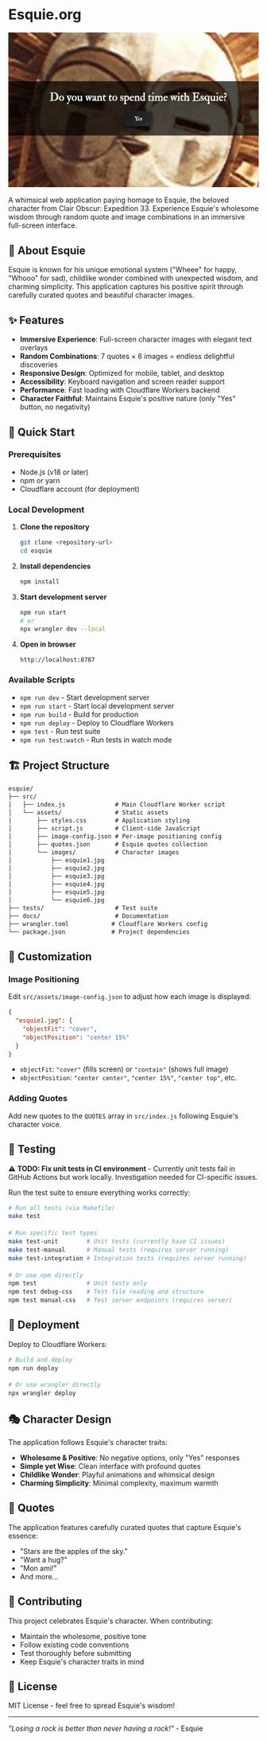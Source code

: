# Esquie.org

![bonjour](src/assets/images/bonjour.png)

A whimsical web application paying homage to Esquie, the beloved character from Clair Obscur: Expedition 33. Experience Esquie's wholesome wisdom through random quote and image combinations in an immersive full-screen interface.

## 🦉 About Esquie

Esquie is known for his unique emotional system ("Wheee" for happy, "Whooo" for sad), childlike wonder combined with unexpected wisdom, and charming simplicity. This application captures his positive spirit through carefully curated quotes and beautiful character images.

## ✨ Features

- **Immersive Experience**: Full-screen character images with elegant text overlays
- **Random Combinations**: 7 quotes × 6 images = endless delightful discoveries
- **Responsive Design**: Optimized for mobile, tablet, and desktop
- **Accessibility**: Keyboard navigation and screen reader support
- **Performance**: Fast loading with Cloudflare Workers backend
- **Character Faithful**: Maintains Esquie's positive nature (only "Yes" button, no negativity)

## 🚀 Quick Start

### Prerequisites
- Node.js (v18 or later)
- npm or yarn
- Cloudflare account (for deployment)

### Local Development

1. **Clone the repository**
   ```bash
   git clone <repository-url>
   cd esquie
   ```

2. **Install dependencies**
   ```bash
   npm install
   ```

3. **Start development server**
   ```bash
   npm run start
   # or
   npx wrangler dev --local
   ```

4. **Open in browser**
   ```
   http://localhost:8787
   ```

### Available Scripts

- `npm run dev` - Start development server
- `npm run start` - Start local development server
- `npm run build` - Build for production
- `npm run deploy` - Deploy to Cloudflare Workers
- `npm test` - Run test suite
- `npm run test:watch` - Run tests in watch mode

## 🏗️ Project Structure

```
esquie/
├── src/
│   ├── index.js              # Main Cloudflare Worker script
│   └── assets/               # Static assets
│       ├── styles.css        # Application styling
│       ├── script.js         # Client-side JavaScript
│       ├── image-config.json # Per-image positioning config
│       ├── quotes.json       # Esquie quotes collection
│       └── images/           # Character images
│           ├── esquie1.jpg
│           ├── esquie2.jpg
│           ├── esquie3.jpg
│           ├── esquie4.jpg
│           ├── esquie5.jpg
│           └── esquie6.jpg
├── tests/                    # Test suite
├── docs/                     # Documentation
├── wrangler.toml            # Cloudflare Workers config
└── package.json             # Project dependencies
```

## 🎨 Customization

### Image Positioning

Edit `src/assets/image-config.json` to adjust how each image is displayed:

```json
{
  "esquie1.jpg": {
    "objectFit": "cover",
    "objectPosition": "center 15%"
  }
}
```

- `objectFit`: `"cover"` (fills screen) or `"contain"` (shows full image)
- `objectPosition`: `"center center"`, `"center 15%"`, `"center top"`, etc.

### Adding Quotes

Add new quotes to the `QUOTES` array in `src/index.js` following Esquie's character voice.

## 🧪 Testing

⚠️ **TODO: Fix unit tests in CI environment** - Currently unit tests fail in GitHub Actions but work locally. Investigation needed for CI-specific issues.

Run the test suite to ensure everything works correctly:

```bash
# Run all tests (via Makefile)
make test

# Run specific test types
make test-unit        # Unit tests (currently have CI issues)
make test-manual      # Manual tests (requires server running)
make test-integration # Integration tests (requires server running)

# Or use npm directly
npm test              # Unit tests only
npm test debug-css    # Test file reading and structure
npm test manual-css   # Test server endpoints (requires server)
```

## 🚀 Deployment

Deploy to Cloudflare Workers:

```bash
# Build and deploy
npm run deploy

# Or use wrangler directly
npx wrangler deploy
```

## 🎭 Character Design

The application follows Esquie's character traits:
- **Wholesome & Positive**: No negative options, only "Yes" responses
- **Simple yet Wise**: Clean interface with profound quotes
- **Childlike Wonder**: Playful animations and whimsical design
- **Charming Simplicity**: Minimal complexity, maximum warmth

## 📜 Quotes

The application features carefully curated quotes that capture Esquie's essence:
- "Stars are the apples of the sky."
- "Want a hug?"
- "Mon ami!"
- And more...

## 🤝 Contributing

This project celebrates Esquie's character. When contributing:
- Maintain the wholesome, positive tone
- Follow existing code conventions
- Test thoroughly before submitting
- Keep Esquie's character traits in mind

## 📄 License

MIT License - feel free to spread Esquie's wisdom!

---

*"Losing a rock is better than never having a rock!"* - Esquie